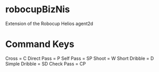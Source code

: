 robocupBizNis
=============

Extension of the Robocup Helios agent2d

Command Keys
===========
Cross = C
Direct Pass = P
Self Pass = SP
Shoot = W
Short Dribble = D
Simple Dribble = SD
Check Pass = CP
